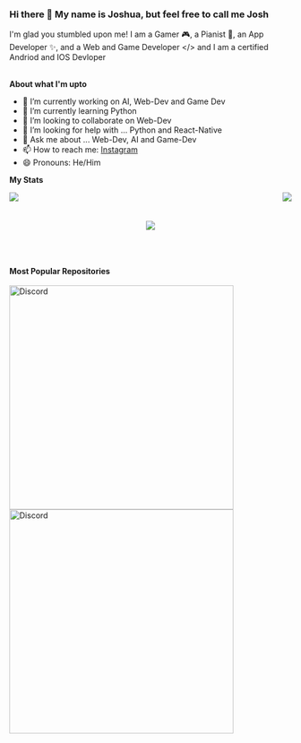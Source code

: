 ### Hi there 👋 My name is Joshua, but feel free to call me Josh
I'm glad you stumbled upon me!
I am a Gamer 🎮, a Pianist 🎹, an App Developer ✨, and a Web and Game Developer </>
and I am a certified Andriod and IOS Devloper
<br>
<br>

**About what I'm upto**
- 🔭 I’m currently working on AI, Web-Dev and Game Dev
- 🌱 I’m currently learning Python
- 👯 I’m looking to collaborate on Web-Dev
- 🤔 I’m looking for help with ... Python and React-Native
- 💬 Ask me about ... Web-Dev, AI and Game-Dev
- 📫 How to reach me: <a href ='https://www.instagram.com/_.jo.sh._._/'>Instagram</a>
- 😄 Pronouns: He/Him

**My Stats**

<img align="left" src="https://github-readme-stats.vercel.app/api?username=joshmania436&show_icons=true&hide_border=true&theme=tokyonight"><img align="right" src="https://github-readme-stats.vercel.app/api/top-langs/?username=joshmania436&theme=tokyonight&hide=batchfile">

<br>
<br>
<br>

<div align="center"><img src="https://github-profile-trophy.vercel.app/?username=joshmania436&theme=dracula&count_private=true"></div>

<br>
<br>
<br>


**Most Popular Repositories**
<br>
<br>
<a href="https://github.com/joshmania436/Barter-App">
<img src="https://github-readme-stats.vercel.app/api/pin/?username=joshmania436&repo=Barter-App&theme=dracula" alt="Discord" width="400"/>
<br>
<a href="https://github.com/joshmania436/Weather-Forecast">
<img src="https://github-readme-stats.vercel.app/api/pin/?username=joshmania436&repo=Weather-Forecast&theme=dracula" alt="Discord" width="400"/>
</a>
